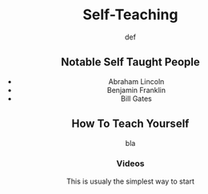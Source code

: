 <html lang="en">
<head>
    <meta charset="UTF-8">
    <meta name="viewport" content="width=device-width, initial-scale=1.0">
    <link rel="stylesheet" href="edit.css">
    <title>Document</title>
</head>
<body>
    <h1 align="center">Self-Teaching</h1>
    <p align="center">def</p>
    <h2 align="center">Notable Self Taught People</h2>
    <ul align="center">
        <li>Abraham Lincoln</li>
        <li>Benjamin Franklin</li>
        <li>Bill Gates</li>
    </ul>
    <h2 align="center">How To Teach Yourself</h2>
    <p align="center">bla</p>
    <h3 align="center">Videos</h3>
    <p align="center">This is usualy the simplest way to start</p>
</body>
</html>
